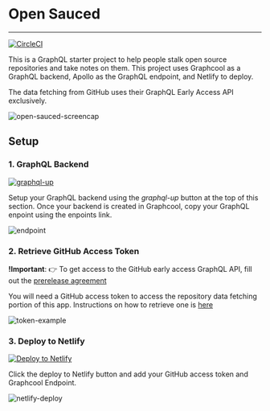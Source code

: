 # Open Sauced
---
[![CircleCI](https://circleci.com/gh/bdougie/open-sauced.svg?style=svg)](https://circleci.com/gh/bdougie/open-sauced)

This is a GraphQL starter project to help people stalk open source repositories and take notes on them. This project uses Graphcool as a GraphQL backend, Apollo as the GraphQL endpoint, and Netlify to deploy. 

The data fetching from GitHub uses their GraphQL Early Access API
exclusively.

![open-sauced-screencap](http://i.imgur.com/VlZVmtB.png)

## Setup

### 1. GraphQL Backend
[![graphql-up](http://static.graph.cool/images/graphql-up.svg)](https://www.graph.cool/graphql-up/new?source=https://raw.githubusercontent.com/bdougie/open-sauced/master/open-sauced.schema)

Setup your GraphQL backend using the *graphql-up* button at the top of this section. Once your backend is created in Graphcool, copy your GraphQL enpoint using the enpoints link.

![endpoint](http://i.imgur.com/cYFsaQs.png)

### 2. Retrieve GitHub Access Token
**!Important**: 👉 To get access to the GitHub early access GraphQL API, fill out the [prerelease agreement](https://github.com/prerelease/agreement)

You will need a GitHub access token to access the repository data
fetching portion of this app. Instructions on how to retrieve one is
[here](https://help.github.com/articles/creating-a-personal-access-token-for-the-command-line/)

![token-example](http://i.imgur.com/TAvrse9m.png)

### 3. Deploy to Netlify 

[![Deploy to Netlify](https://www.netlify.com/img/deploy/button.svg)](https://app.netlify.com/start/deploy?repository=https://github.com/bdougie/open-sauced)

Click the deploy to Netlify button and add your GitHub access token and Graphcool Endpoint.

![netlify-deploy](http://i.imgur.com/Ew8G2z8.png)
